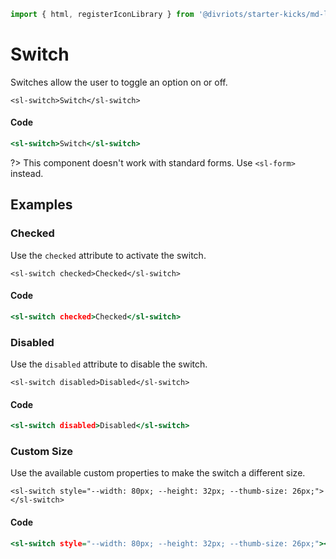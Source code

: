 ```js script
import { html, registerIconLibrary } from '@divriots/starter-kicks/md-layout';
```

# Switch



Switches allow the user to toggle an option on or off. 


```html:html
<sl-switch>Switch</sl-switch>
```

#### Code

```htm
<sl-switch>Switch</sl-switch>
```

?> This component doesn't work with standard forms. Use `<sl-form>` instead.

## Examples

### Checked

Use the `checked` attribute to activate the switch.


```html:html
<sl-switch checked>Checked</sl-switch>
```

#### Code

```htm
<sl-switch checked>Checked</sl-switch>
```

### Disabled

Use the `disabled` attribute to disable the switch.


```html:html
<sl-switch disabled>Disabled</sl-switch>
```

#### Code

```htm
<sl-switch disabled>Disabled</sl-switch>
```

### Custom Size

Use the available custom properties to make the switch a different size.


```html:html
<sl-switch style="--width: 80px; --height: 32px; --thumb-size: 26px;"></sl-switch>
```

#### Code

```htm
<sl-switch style="--width: 80px; --height: 32px; --thumb-size: 26px;"></sl-switch>
```


